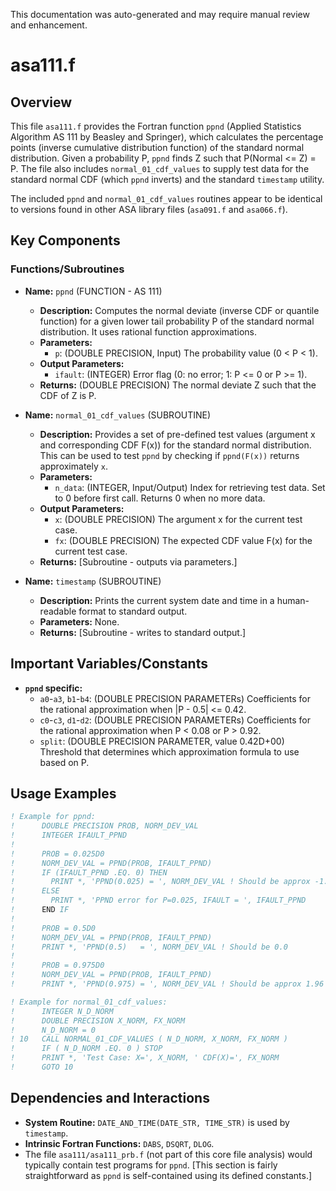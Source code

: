 This documentation was auto-generated and may require manual review and enhancement.

# asa111.f

## Overview

This file `asa111.f` provides the Fortran function `ppnd` (Applied Statistics Algorithm AS 111 by Beasley and Springer), which calculates the percentage points (inverse cumulative distribution function) of the standard normal distribution. Given a probability P, `ppnd` finds Z such that P(Normal <= Z) = P. The file also includes `normal_01_cdf_values` to supply test data for the standard normal CDF (which `ppnd` inverts) and the standard `timestamp` utility.

The included `ppnd` and `normal_01_cdf_values` routines appear to be identical to versions found in other ASA library files (`asa091.f` and `asa066.f`).

## Key Components

### Functions/Subroutines

- **Name:** `ppnd` (FUNCTION - AS 111)
  - **Description:** Computes the normal deviate (inverse CDF or quantile function) for a given lower tail probability P of the standard normal distribution. It uses rational function approximations.
  - **Parameters:**
    - `p`: (DOUBLE PRECISION, Input) The probability value (0 < P < 1).
  - **Output Parameters:**
    - `ifault`: (INTEGER) Error flag (0: no error; 1: P <= 0 or P >= 1).
  - **Returns:** (DOUBLE PRECISION) The normal deviate Z such that the CDF of Z is P.

- **Name:** `normal_01_cdf_values` (SUBROUTINE)
  - **Description:** Provides a set of pre-defined test values (argument x and corresponding CDF F(x)) for the standard normal distribution. This can be used to test `ppnd` by checking if `ppnd(F(x))` returns approximately `x`.
  - **Parameters:**
    - `n_data`: (INTEGER, Input/Output) Index for retrieving test data. Set to 0 before first call. Returns 0 when no more data.
  - **Output Parameters:**
    - `x`: (DOUBLE PRECISION) The argument x for the current test case.
    - `fx`: (DOUBLE PRECISION) The expected CDF value F(x) for the current test case.
  - **Returns:** [Subroutine - outputs via parameters.]

- **Name:** `timestamp` (SUBROUTINE)
  - **Description:** Prints the current system date and time in a human-readable format to standard output.
  - **Parameters:** None.
  - **Returns:** [Subroutine - writes to standard output.]

## Important Variables/Constants

- **`ppnd` specific:**
  - `a0`-`a3`, `b1`-`b4`: (DOUBLE PRECISION PARAMETERs) Coefficients for the rational approximation when |P - 0.5| <= 0.42.
  - `c0`-`c3`, `d1`-`d2`: (DOUBLE PRECISION PARAMETERs) Coefficients for the rational approximation when P < 0.08 or P > 0.92.
  - `split`: (DOUBLE PRECISION PARAMETER, value 0.42D+00) Threshold that determines which approximation formula to use based on P.

## Usage Examples

```fortran
! Example for ppnd:
!      DOUBLE PRECISION PROB, NORM_DEV_VAL
!      INTEGER IFAULT_PPND
!
!      PROB = 0.025D0
!      NORM_DEV_VAL = PPND(PROB, IFAULT_PPND)
!      IF (IFAULT_PPND .EQ. 0) THEN
!        PRINT *, 'PPND(0.025) = ', NORM_DEV_VAL ! Should be approx -1.96
!      ELSE
!        PRINT *, 'PPND error for P=0.025, IFAULT = ', IFAULT_PPND
!      END IF
!
!      PROB = 0.5D0
!      NORM_DEV_VAL = PPND(PROB, IFAULT_PPND)
!      PRINT *, 'PPND(0.5)   = ', NORM_DEV_VAL ! Should be 0.0
!
!      PROB = 0.975D0
!      NORM_DEV_VAL = PPND(PROB, IFAULT_PPND)
!      PRINT *, 'PPND(0.975) = ', NORM_DEV_VAL ! Should be approx 1.96

! Example for normal_01_cdf_values:
!      INTEGER N_D_NORM
!      DOUBLE PRECISION X_NORM, FX_NORM
!      N_D_NORM = 0
! 10   CALL NORMAL_01_CDF_VALUES ( N_D_NORM, X_NORM, FX_NORM )
!      IF ( N_D_NORM .EQ. 0 ) STOP
!      PRINT *, 'Test Case: X=', X_NORM, ' CDF(X)=', FX_NORM
!      GOTO 10
```

## Dependencies and Interactions

- **System Routine:** `DATE_AND_TIME(DATE_STR, TIME_STR)` is used by `timestamp`.
- **Intrinsic Fortran Functions:** `DABS`, `DSQRT`, `DLOG`.
- The file `asa111/asa111_prb.f` (not part of this core file analysis) would typically contain test programs for `ppnd`.
[This section is fairly straightforward as `ppnd` is self-contained using its defined constants.]
